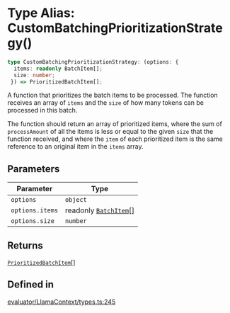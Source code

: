 # Type Alias: CustomBatchingPrioritizationStrategy()

```ts
type CustomBatchingPrioritizationStrategy: (options: {
  items: readonly BatchItem[];
  size: number;
 }) => PrioritizedBatchItem[];
```

A function that prioritizes the batch items to be processed.
The function receives an array of `items` and the `size` of how many tokens can be processed in this batch.

The function should return an array of prioritized items,
where the sum of `processAmount` of all the items is less or equal to the given `size` that the function received,
and where the `item` of each prioritized item is the same reference to an original item in the `items` array.

## Parameters

| Parameter | Type |
| ------ | ------ |
| `options` | `object` |
| `options.items` | readonly [`BatchItem`](BatchItem.md)[] |
| `options.size` | `number` |

## Returns

[`PrioritizedBatchItem`](PrioritizedBatchItem.md)[]

## Defined in

[evaluator/LlamaContext/types.ts:245](https://github.com/withcatai/node-llama-cpp/blob/6405ee945e792651123189aae2612212095765b6/src/evaluator/LlamaContext/types.ts#L245)
